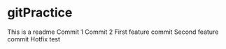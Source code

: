 # gitPractice
This is a readme
Commit 1
Commit 2
First feature commit
Second feature commit
Hotfix test
